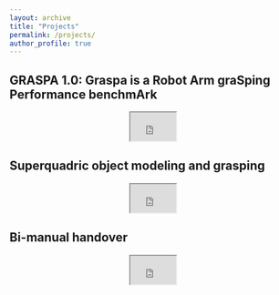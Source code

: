 ```yaml
---
layout: archive
title: "Projects"
permalink: /projects/
author_profile: true
---
```

## GRASPA 1.0: Graspa is a Robot Arm graSping Performance benchmArk
<html>
<body>
  <p align="center">
<iframe width="80" height="50" src="https://youtu.be/wUBHQQddJr0">
</iframe>
  </p>
</body>
</html>



## Superquadric object modeling and grasping
<html>
<body>
  <p align="center">
<iframe width="80" height="50" src="https://www.youtube.com/embed/dfYdBQ-mBJQ">
</iframe>
  </p>
</body>
</html>

## Bi-manual handover
<html>
<body>
<p align="center">

<iframe width="80" height="50" src="https://www.youtube.com/embed/be27-FGU-Sk">
</iframe>
</p>
</body>
</html>
